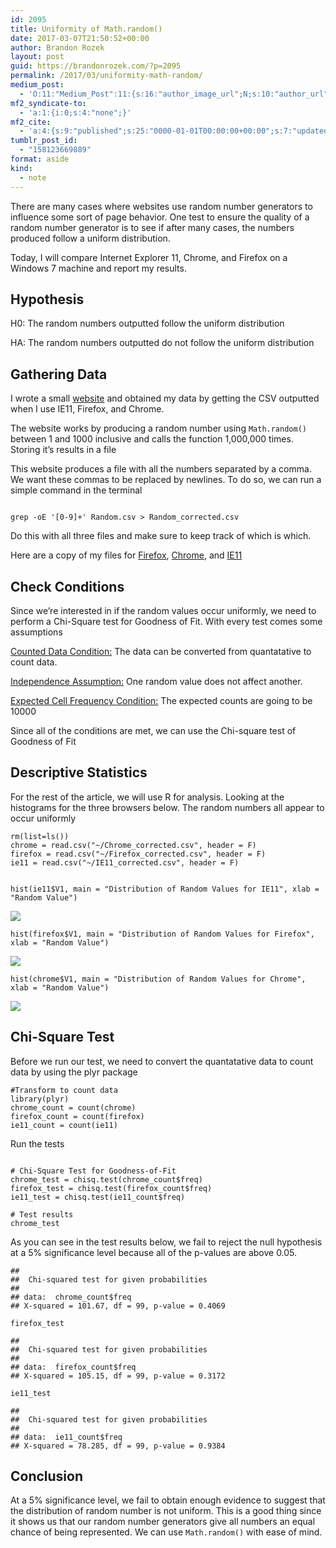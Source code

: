 ```yaml
---
id: 2095
title: Uniformity of Math.random()
date: 2017-03-07T21:50:52+00:00
author: Brandon Rozek
layout: post
guid: https://brandonrozek.com/?p=2095
permalink: /2017/03/uniformity-math-random/
medium_post:
  - 'O:11:"Medium_Post":11:{s:16:"author_image_url";N;s:10:"author_url";N;s:11:"byline_name";N;s:12:"byline_email";N;s:10:"cross_link";N;s:2:"id";N;s:21:"follower_notification";N;s:7:"license";N;s:14:"publication_id";N;s:6:"status";N;s:3:"url";N;}'
mf2_syndicate-to:
  - 'a:1:{i:0;s:4:"none";}'
mf2_cite:
  - 'a:4:{s:9:"published";s:25:"0000-01-01T00:00:00+00:00";s:7:"updated";s:25:"0000-01-01T00:00:00+00:00";s:8:"category";a:1:{i:0;s:0:"";}s:6:"author";a:0:{}}'
tumblr_post_id:
  - "158123669889"
format: aside
kind:
  - note
---
```

There are many cases where websites use random number generators to influence some sort of page behavior. One test to ensure the quality of a random number generator is to see if after many cases, the numbers produced follow a uniform distribution.

<!--more-->

Today, I will compare Internet Explorer 11, Chrome, and Firefox on a Windows 7 machine and report my results.

## Hypothesis

H0: The random numbers outputted follow the uniform distribution

HA: The random numbers outputted do not follow the uniform distribution

## Gathering Data

I wrote a small [website](http://share.zeropointshift.com/files/2017/03/random.html) and obtained my data by getting the CSV outputted when I use IE11, Firefox, and Chrome.

The website works by producing a random number using <code class='language-javascript'>Math.random()</code> between 1 and 1000 inclusive and calls the function 1,000,000 times. Storing it&#8217;s results in a file

This website produces a file with all the numbers separated by a comma. We want these commas to be replaced by newlines. To do so, we can run a simple command in the terminal

<pre class='language-bash'><code class='language-bash'>
grep -oE '[0-9]+' Random.csv &gt; Random_corrected.csv
</code></pre>

Do this with all three files and make sure to keep track of which is which.

Here are a copy of my files for [Firefox](https://brandonrozek.com/wp-content/uploads/2017/03/Firefox_corrected.csv), [Chrome](https://brandonrozek.com/wp-content/uploads/2017/03/Chrome_corrected-1.csv), and [IE11](https://brandonrozek.com/wp-content/uploads/2017/03/IE11_corrected.csv)

## Check Conditions

Since we&#8217;re interested in if the random values occur uniformly, we need to perform a Chi-Square test for Goodness of Fit. With every test comes some assumptions

<u>Counted Data Condition:</u> The data can be converted from quantatative to count data.

<u>Independence Assumption:</u> One random value does not affect another.

<u>Expected Cell Frequency Condition:</u> The expected counts are going to be 10000

Since all of the conditions are met, we can use the Chi-square test of Goodness of Fit

## Descriptive Statistics

For the rest of the article, we will use R for analysis. Looking at the histograms for the three browsers below. The random numbers all appear to occur uniformly

<pre class="language-R"><code class='language-R'>rm(list=ls())
chrome = read.csv("~/Chrome_corrected.csv", header = F)
firefox = read.csv("~/Firefox_corrected.csv", header = F)
ie11 = read.csv("~/IE11_corrected.csv", header = F)
</code></pre>

<pre class="language-R"><code class='language-R'>
hist(ie11$V1, main = "Distribution of Random Values for IE11", xlab = "Random Value")</code></pre>

![](https://brandonrozek.com/wp-content/uploads/2017/03/ie11hist.png) 

<pre class="language-R"><code class='language-R'>hist(firefox$V1, main = "Distribution of Random Values for Firefox", xlab = "Random Value")</code></pre>

![](https://brandonrozek.com/wp-content/uploads/2017/03/firefoxhist.png) 

<pre class="language-R"><code class='language-R'>hist(chrome$V1, main = "Distribution of Random Values for Chrome", xlab = "Random Value")</code></pre>

![](https://brandonrozek.com/wp-content/uploads/2017/03/chromehist.png) 

## Chi-Square Test

Before we run our test, we need to convert the quantatative data to count data by using the plyr package

<pre class="language-R"><code class='language-R'>#Transform to count data
library(plyr)
chrome_count = count(chrome)
firefox_count = count(firefox)
ie11_count = count(ie11)
</code></pre>

Run the tests

<pre class='language-R'><code class='language-R'>
# Chi-Square Test for Goodness-of-Fit
chrome_test = chisq.test(chrome_count$freq)
firefox_test = chisq.test(firefox_count$freq)
ie11_test = chisq.test(ie11_count$freq)

# Test results
chrome_test</code></pre>

As you can see in the test results below, we fail to reject the null hypothesis at a 5% significance level because all of the p-values are above 0.05.

    ## 
    ##  Chi-squared test for given probabilities
    ## 
    ## data:  chrome_count$freq
    ## X-squared = 101.67, df = 99, p-value = 0.4069

<pre class="r"><code>firefox_test</code></pre>

    ## 
    ##  Chi-squared test for given probabilities
    ## 
    ## data:  firefox_count$freq
    ## X-squared = 105.15, df = 99, p-value = 0.3172

<pre class="r"><code>ie11_test</code></pre>

    ## 
    ##  Chi-squared test for given probabilities
    ## 
    ## data:  ie11_count$freq
    ## X-squared = 78.285, df = 99, p-value = 0.9384

## Conclusion

At a 5% significance level, we fail to obtain enough evidence to suggest that the distribution of random number is not uniform. This is a good thing since it shows us that our random number generators give all numbers an equal chance of being represented. We can use <code class='language-javascript'>Math.random()</code> with ease of mind.